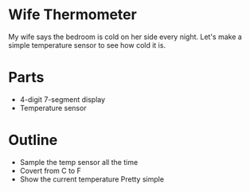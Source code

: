 # Wife Thermometer
My wife says the bedroom is cold on her side every night. Let's make a simple temperature sensor to
see how cold it is.

# Parts
- 4-digit 7-segment display
- Temperature sensor

# Outline
- Sample the temp sensor all the time
- Covert from C to F
- Show the current temperature
Pretty simple
